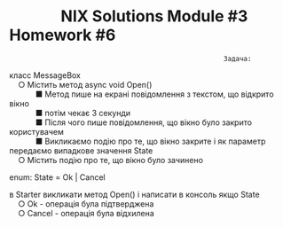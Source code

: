 # &nbsp;&nbsp;&nbsp;&nbsp;&nbsp;&nbsp;&nbsp;&nbsp;&nbsp;&nbsp;&nbsp;&nbsp;&nbsp;&nbsp;NIX Solutions Module #3 Homework #6

                                                          Задача:

класс MessageBox\
&nbsp;&nbsp;&nbsp;&nbsp;○ Містить метод async void Open()\
&nbsp;&nbsp;&nbsp;&nbsp;&nbsp;&nbsp;&nbsp;&nbsp;&nbsp;&nbsp;&nbsp;&nbsp;■ Метод пише на екрані повідомлення з текстом, що відкрито вікно\
&nbsp;&nbsp;&nbsp;&nbsp;&nbsp;&nbsp;&nbsp;&nbsp;&nbsp;&nbsp;&nbsp;&nbsp;■ потім чекає 3 секунди\
&nbsp;&nbsp;&nbsp;&nbsp;&nbsp;&nbsp;&nbsp;&nbsp;&nbsp;&nbsp;&nbsp;&nbsp;■ Після чого пише повідомлення, що вікно було закрито користувачем\
&nbsp;&nbsp;&nbsp;&nbsp;&nbsp;&nbsp;&nbsp;&nbsp;&nbsp;&nbsp;&nbsp;&nbsp;■ Викликаємо подію про те, що вікно закрите і як параметр передаємо випадкове значення State\
&nbsp;&nbsp;&nbsp;&nbsp;○ Містить подію про те, що вікно було зачинено

enum: State = Ok | Cancel

в Starter викликати метод Open() і написати в консоль якщо State\
&nbsp;&nbsp;&nbsp;&nbsp;○ Ok - операція була підтверджена\
&nbsp;&nbsp;&nbsp;&nbsp;○ Cancel - операція була відхилена
